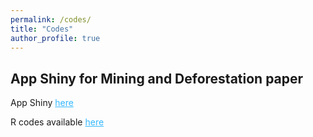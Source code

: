 ```yaml
---
permalink: /codes/
title: "Codes"
author_profile: true
---
```


## App Shiny for Mining and Deforestation paper
App Shiny  <a href="https://diouf.shinyapps.io/MiningDeforest_ShinyApp/" target="_blank" style="color:#33b8ff;">here</a>

R codes available <a href="https://github.com/mboundordiouf/MiningDeforest_ShinyApp" target="_blank" style="color:#33b8ff;">here</a>

